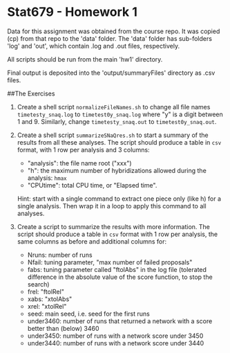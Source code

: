# Stat679 - Homework 1

Data for this assignment was obtained from the course repo. It was copied (cp)
from that repo to the 'data' folder. The 'data' folder has sub-folders 'log'
and 'out', which contain .log and .out files, respectively. 


All scripts should be run from the main 'hw1' directory. 

Final output is deposited into the 'output/summaryFiles' directory as .csv
files.

##The Exercises


1. Create a shell script `normalizeFileNames.sh` to change all file names
   `timetesty_snaq.log` to `timetest0y_snaq.log` where "y" is a digit between 1 and 9.
   Similarly, change `timetesty_snaq.out` to `timetest0y_snaq.out`.

2. Create a shell script `summarizeSNaQres.sh` to start a summary of the results
   from all these analyses. The script should produce a table in `csv` format,
   with 1 row per analysis and 3 columns:

   - "analysis": the file name root ("xxx")
   - "h": the maximum number of hybridizations allowed during the analysis: `hmax`
   - "CPUtime": total CPU time, or "Elapsed time".

   Hint: start with a single command to extract one piece only (like h) for
   a single analysis. Then wrap it in a loop to apply this command to all
   analyses.

3. Create a script to summarize the results with more information.
   The script should produce a table in `csv` format with 1 row per analysis,
   the same columns as before and additional columns for:

   - Nruns: number of runs
   - Nfail: tuning parameter, "max number of failed proposals"
   - fabs: tuning parameter called "ftolAbs" in the log file (tolerated
     difference in the absolute value of the score function, to stop the search)
   - frel: "ftolRel"
   - xabs: "xtolAbs"
   - xrel: "xtolRel"
   - seed: main seed, i.e. seed for the first runs
   - under3460: number of runs that returned a network with a score better than
     (below) 3460
   - under3450: number of runs with a network score under 3450
   - under3440: number of runs with a network score under 3440






